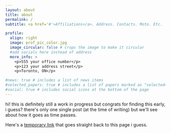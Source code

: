 ```yaml
---
layout: about
title: about
permalink: /
subtitle: <a href='#'>Affiliations</a>. Address. Contacts. Moto. Etc.

profile:
  align: right
  image: prof_pic_color.jpg
  image_circular: false # crops the image to make it circular
  #add socials here instead of address
  more_info: >
    <p>555 your office number</p>
    <p>123 your address street</p>
    <p>Toronto, ON</p>

#news: true # includes a list of news items
#selected_papers: true # includes a list of papers marked as "selected={true}"
#social: true # includes social icons at the bottom of the page
---
```


hi!
this is definitely still a work in progress but congrats for finding this early, i guess? 
there's only one single post (at the time of writing) but we'll see about how it goes as time passes. 

Here's a [temporary link](https://groondman.github.io) that goes straight back to this page i guess.
